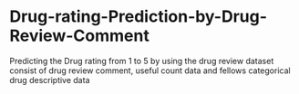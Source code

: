 # Drug-rating-Prediction-by-Drug-Review-Comment
Predicting the Drug rating from 1 to 5 by using the drug review dataset consist of drug review comment, useful count data and fellows categorical drug descriptive data
